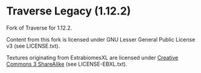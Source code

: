 # Traverse Legacy (1.12.2)

Fork of Traverse for 1.12.2.

Content from this fork is licensed under GNU Lesser General Public License v3 (see LICENSE.txt).

Textures originating from ExtrabiomesXL are licensed under [Creative Commons 3 ShareAlike](https://creativecommons.org/licenses/by-sa/3.0/) (see LICENSE-EBXL.txt).